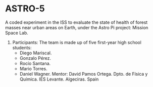 # ASTRO-5
A coded experiment in the ISS to evaluate the state of health of forest masses near urban areas on Earth, under the Astro Pi project: Mission Space Lab.
1. Participants:
The team is made up of five first-year high school students:
   - Diego Mariscal.
   - Gonzalo Pérez.
   - Rocío Santana.
   - Mario Torres.
   - Daniel Wagner.
Mentor: David Pamos Ortega. Dpto. de Física y Química. IES Levante. Algeciras. Spain

